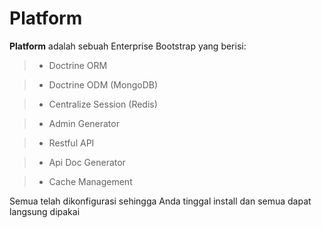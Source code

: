 Platform
========

**Platform** adalah sebuah Enterprise Bootstrap yang berisi:

> + Doctrine ORM

> + Doctrine ODM (MongoDB)

> + Centralize Session (Redis)

> + Admin Generator

> + Restful API

> + Api Doc Generator

> + Cache Management

Semua telah dikonfigurasi sehingga Anda tinggal install dan semua dapat langsung dipakai
